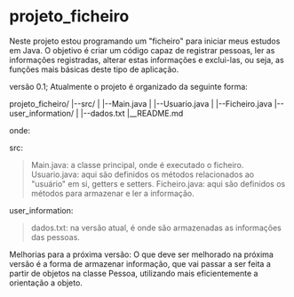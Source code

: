 # projeto_ficheiro
Neste projeto estou programando um "ficheiro" para iniciar meus estudos em Java. O objetivo é criar um código capaz de registrar pessoas, ler as informações registradas, alterar estas informações e exclui-las, ou seja, as funções mais básicas deste tipo de aplicação.

versão 0.1;
Atualmente o projeto é organizado da seguinte forma:

projeto_ficheiro/
|--src/
|  |--Main.java
|  |--Usuario.java
|  |--Ficheiro.java
|--user_information/
|  |--dados.txt
|__README.md

onde:

src:
>Main.java: a classe principal, onde é executado o ficheiro.
>Usuario.java: aqui são definidos os métodos relacionados ao "usuário" em si, getters e setters.
>Ficheiro.java: aqui são definidos os métodos para armazenar e ler a informação.

user_information:
>dados.txt: na versão atual, é onde são armazenadas as informações das pessoas.

Melhorias para a próxima versão:
O que deve ser melhorado na próxima versão é a forma de armazenar informação, que vai passar a ser
feita a partir de objetos na classe Pessoa, utilizando mais eficientemente a orientação a objeto.

